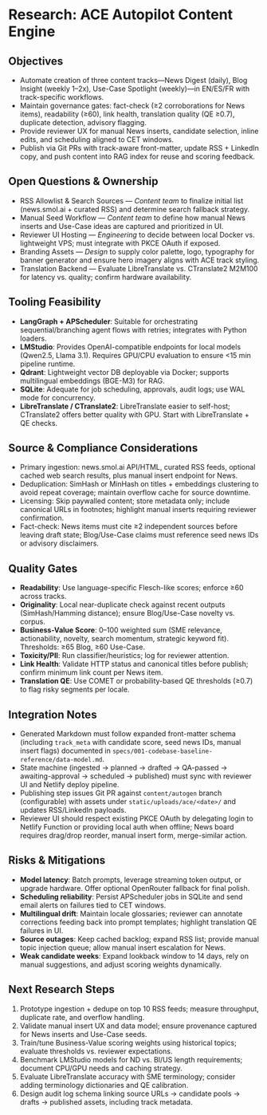 # Research: ACE Autopilot Content Engine

## Objectives
- Automate creation of three content tracks—News Digest (daily), Blog Insight (weekly 1–2x), Use-Case Spotlight (weekly)—in EN/ES/FR with track-specific workflows.
- Maintain governance gates: fact-check (≥2 corroborations for News items), readability (≥60), link health, translation quality (QE ≥0.7), duplicate detection, advisory flagging.
- Provide reviewer UX for manual News inserts, candidate selection, inline edits, and scheduling aligned to CET windows.
- Publish via Git PRs with track-aware front-matter, update RSS + LinkedIn copy, and push content into RAG index for reuse and scoring feedback.

## Open Questions & Ownership
- RSS Allowlist & Search Sources — *Content team* to finalize initial list (news.smol.ai + curated RSS) and determine search fallback strategy.
- Manual Seed Workflow — *Content team* to define how manual News inserts and Use-Case ideas are captured and prioritized in UI.
- Reviewer UI Hosting — *Engineering* to decide between local Docker vs. lightweight VPS; must integrate with PKCE OAuth if exposed.
- Branding Assets — *Design* to supply color palette, logo, typography for banner generator and ensure hero imagery aligns with ACE track styling.
- Translation Backend — Evaluate LibreTranslate vs. CTranslate2 M2M100 for latency vs. quality; confirm hardware availability.

## Tooling Feasibility
- **LangGraph + APScheduler**: Suitable for orchestrating sequential/branching agent flows with retries; integrates with Python loaders.
- **LMStudio**: Provides OpenAI-compatible endpoints for local models (Qwen2.5, Llama 3.1). Requires GPU/CPU evaluation to ensure <15 min pipeline runtime.
- **Qdrant**: Lightweight vector DB deployable via Docker; supports multilingual embeddings (BGE-M3) for RAG.
- **SQLite**: Adequate for job scheduling, approvals, audit logs; use WAL mode for concurrency.
- **LibreTranslate / CTranslate2**: LibreTranslate easier to self-host; CTranslate2 offers better quality with GPU. Start with LibreTranslate + QE checks.

## Source & Compliance Considerations
- Primary ingestion: news.smol.ai API/HTML, curated RSS feeds, optional cached web search results, plus manual insert endpoint for News.
- Deduplication: SimHash or MinHash on titles + embeddings clustering to avoid repeat coverage; maintain overflow cache for source downtime.
- Licensing: Skip paywalled content; store metadata only; include canonical URLs in footnotes; highlight manual inserts requiring reviewer confirmation.
- Fact-check: News items must cite ≥2 independent sources before leaving draft state; Blog/Use-Case claims must reference seed news IDs or advisory disclaimers.

## Quality Gates
- **Readability**: Use language-specific Flesch-like scores; enforce ≥60 across tracks.
- **Originality**: Local near-duplicate check against recent outputs (SimHash/Hamming distance); ensure Blog/Use-Case novelty vs. corpus.
- **Business-Value Score**: 0–100 weighted sum (SME relevance, actionability, novelty, search momentum, strategic keyword fit). Thresholds: ≥65 Blog, ≥60 Use-Case.
- **Toxicity/PII**: Run classifier/heuristics; log for reviewer attention.
- **Link Health**: Validate HTTP status and canonical titles before publish; confirm minimum link count per News item.
- **Translation QE**: Use COMET or probability-based QE thresholds (≥0.7) to flag risky segments per locale.

## Integration Notes
- Generated Markdown must follow expanded front-matter schema (including `track_meta` with candidate score, seed news IDs, manual insert flags) documented in `specs/001-codebase-baseline-reference/data-model.md`.
- State machine (ingested → planned → drafted → QA-passed → awaiting-approval → scheduled → published) must sync with reviewer UI and Netlify deploy pipeline.
- Publishing step issues Git PR against `content/autogen` branch (configurable) with assets under `static/uploads/ace/<date>/` and updates RSS/LinkedIn payloads.
- Reviewer UI should respect existing PKCE OAuth by delegating login to Netlify Function or providing local auth when offline; News board requires drag/drop reorder, manual insert form, merge-similar action.

## Risks & Mitigations
- **Model latency**: Batch prompts, leverage streaming token output, or upgrade hardware. Offer optional OpenRouter fallback for final polish.
- **Scheduling reliability**: Persist APScheduler jobs in SQLite and send email alerts on failures tied to CET windows.
- **Multilingual drift**: Maintain locale glossaries; reviewer can annotate corrections feeding back into prompt templates; highlight translation QE failures in UI.
- **Source outages**: Keep cached backlog; expand RSS list; provide manual topic injection queue; allow manual insert escalation for News.
- **Weak candidate weeks**: Expand lookback window to 14 days, rely on manual suggestions, and adjust scoring weights dynamically.

## Next Research Steps
1. Prototype ingestion + dedupe on top 10 RSS feeds; measure throughput, duplicate rate, and overflow handling.
2. Validate manual insert UX and data model; ensure provenance captured for News inserts and Use-Case seeds.
3. Train/tune Business-Value scoring weights using historical topics; evaluate thresholds vs. reviewer expectations.
4. Benchmark LMStudio models for ND vs. BI/US length requirements; document CPU/GPU needs and caching strategy.
5. Evaluate LibreTranslate accuracy with SME terminology; consider adding terminology dictionaries and QE calibration.
6. Design audit log schema linking source URLs → candidate pools → drafts → published assets, including track metadata.
